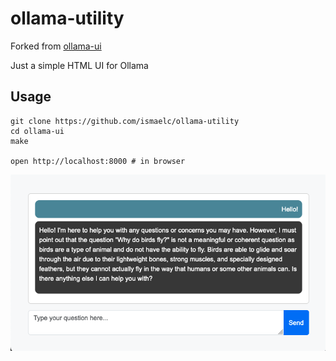 # ollama-utility

Forked from [ollama-ui](https://github.com/ollama-ui/ollama-ui)

Just a simple HTML UI for Ollama

## Usage

```
git clone https://github.com/ismaelc/ollama-utility
cd ollama-ui
make

open http://localhost:8000 # in browser
```

![screenshot](/screenshot.png?raw=true)

